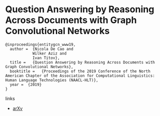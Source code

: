 # Question Answering by Reasoning Across Documents with Graph Convolutional Networks

```
@inproceedings{entitygcn_www19,
  author =  {Nicola De Cao and
            Wilker Aziz and
            Ivan Titov},
  title =   {Question Answering by Reasoning Across Documents with Graph Convolutional Networks},
  booktitle =   {Proceedings of the 2019 Conference of the North American Chapter of the Association for Computational Linguistics: Human Language Technologies (NAACL-HLT)},
  year =  {2019}
}
```

links
- [arXv](https://arxiv.org/abs/1808.09920)

